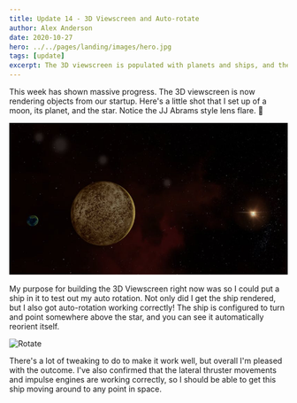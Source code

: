 ```yaml
---
title: Update 14 - 3D Viewscreen and Auto-rotate
author: Alex Anderson
date: 2020-10-27
hero: ../../pages/landing/images/hero.jpg
tags: [update]
excerpt: The 3D viewscreen is populated with planets and ships, and the ships can rotate to specific points in space.
---
```


This week has shown massive progress. The 3D viewscreen is now rendering objects from our startup. Here's a little shot that I set up of a moon, its planet, and the star. Notice the JJ Abrams style lens flare. 🤩

![Moon](images/moon.jpeg)

My purpose for building the 3D Viewscreen right now was so I could put a ship in it to test out my auto rotation. Not only did I get the ship rendered, but I also got auto-rotation working correctly! The ship is configured to turn and point somewhere above the star, and you can see it automatically reorient itself.

![Rotate](images/rotate.gif)

There's a lot of tweaking to do to make it work well, but overall I'm pleased with the outcome. I've also confirmed that the lateral thruster movements and impulse engines are working correctly, so I should be able to get this ship moving around to any point in space.

